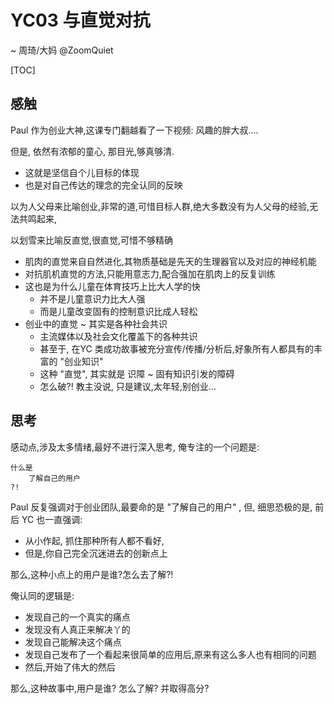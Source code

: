 # YC03 与直觉对抗
~ 周琦/大妈 @ZoomQuiet

[TOC]

## 感触

Paul 作为创业大神,这课专门翻越看了一下视频: 风趣的胖大叔....

但是, 依然有浓郁的童心, 那目光,够真够清.

- 这就是坚信自个儿目标的体现
- 也是对自己传达的理念的完全认同的反映

以为人父母来比喻创业,非常的道,可惜目标人群,绝大多数没有为人父母的经验,无法共鸣起来,

以划雪来比喻反直觉,很直觉,可惜不够精确

- 肌肉的直觉来自自然进化,其物质基础是先天的生理器官以及对应的神经机能
- 对抗肌机直觉的方法,只能用意志力,配合强加在肌肉上的反复训练
- 这也是为什么儿童在体育技巧上比大人学的快
    + 并不是儿童意识力比大人强
    + 而是儿童改变固有的控制意识比成人轻松
- 创业中的直觉 ~ 其实是各种社会共识
    + 主流媒体以及社会文化覆盖下的各种共识
    + 甚至于, 在YC 类成功故事被充分宣传/传播/分析后,好象所有人都具有的丰富的 "创业知识"
    + 这种 "直觉", 其实就是 识障 ~ 固有知识引发的障碍
    + 怎么破?! 教主没说, 只是建议,太年轻,别创业...


## 思考

感动点,涉及太多情绪,最好不进行深入思考,
俺专注的一个问题是:

    什么是
        了解自己的用户
    ?!

Paul 反复强调对于创业团队,最要命的是 "了解自己的用户" ,
但, 细思恐极的是, 前后 YC 也一直强调:

- 从小作起, 抓住那种所有人都不看好,
- 但是,你自己完全沉迷进去的创新点上

那么,这种小点上的用户是谁?怎么去了解?!

俺认同的逻辑是:

- 发现自己的一个真实的痛点
- 发现没有人真正来解决丫的
- 发现自己能解决这个痛点
- 发现自己发布了一个看起来很简单的应用后,原来有这么多人也有相同的问题
- 然后,开始了伟大的然后

那么,这种故事中,用户是谁? 怎么了解? 并取得高分?
